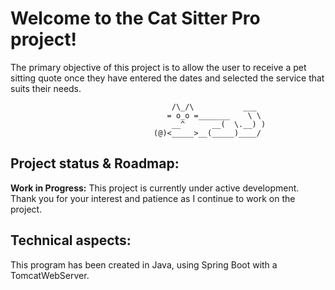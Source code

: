 # Welcome to the Cat Sitter Pro project!

The primary objective of this project is to allow the user to receive a pet sitting quote once they have entered the dates and selected the service that suits their needs.


```
                                    /\_/\           ___
                                   = o_o =_______    \ \  
                                    __^      __(  \.__) )
                                (@)<_____>__(_____)____/            
```

## Project status & Roadmap:

**Work in Progress:** This project is currently under active development. <br>
Thank you for your interest and patience as I continue to work on the project.

## Technical aspects:

This program has been created in Java, using Spring Boot with a TomcatWebServer.
